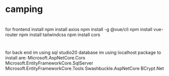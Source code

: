 # camping


#
for frontend install
npm install axios
npm install -g @vue/cli
npm install vue-router
npm install tailwindcss
npm install cors

#

#
for back end im using sql studio20 database
im using localhost
package to install are:
Microsoft.AspNetCore.Cors
Microsoft.EntityFrameworkCore.SqlServer
Microsoft.EntityFrameworkCore.Tools
Swashbuckle.AspNetCore
BCrypt.Net
#

